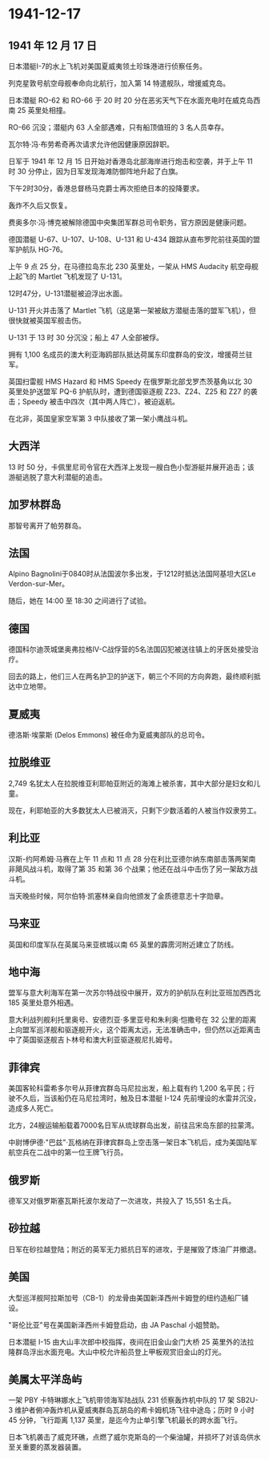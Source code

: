# 1941-12-17

## 1941 年 12 月 17 日

日本潜艇I-7的水上飞机对美国夏威夷领土珍珠港进行侦察任务。

列克星敦号航空母舰奉命向北航行，加入第 14 特遣舰队，增援威克岛。

日本潜艇 RO-62 和 RO-66 于 20 时 20
分在恶劣天气下在水面充电时在威克岛西南 25 英里处相撞。

RO-66 沉没；潜艇内 63 人全部遇难，只有船顶值班的 3 名人员幸存。

瓦尔特·冯·布劳希奇再次请求允许他因健康原因辞职。

日军于 1941 年 12 月 15 日开始对香港岛北部海岸进行炮击和空袭，并于上午
11 时 30 分停止，因为日军发现海滩防御阵地升起了白旗。

下午2时30分，香港总督杨马克爵士再次拒绝日本的投降要求。

轰炸不久后又恢复。

费奥多尔·冯·博克被解除德国中央集团军群总司令职务，官方原因是健康问题。

德国潜艇 U-67、U-107、U-108、U-131 和 U-434
跟踪从直布罗陀前往英国的盟军护航队 HG-76。

上午 9 点 25 分，在马德拉岛东北 230 英里处，一架从 HMS Audacity
航空母舰上起飞的 Martlet 飞机发现了 U-131。

12时47分，U-131潜艇被迫浮出水面。

U-131 开火并击落了 Martlet
飞机（这是第一架被敌方潜艇击落的盟军飞机），但很快就被英国军舰击伤。

U-131 于 13 时 30 分沉没；船上 47 人全部被俘。

拥有 1,100
名成员的澳大利亚海鸥部队抵达荷属东印度群岛的安汶，增援荷兰驻军。

英国扫雷舰 HMS Hazard 和 HMS Speedy 在俄罗斯北部戈罗杰茨基角以北 30
英里处护送盟军 PQ-6 护航队时，遭到德国驱逐舰 Z23、Z24、Z25 和 Z27
的袭击；Speedy 被击中四次（其中两人阵亡），被迫返航。

在北非，英国皇家空军第 3 中队接收了第一架小鹰战斗机。

## 大西洋

13 时 50
分，卡佩里尼司令官在大西洋上发现一艘白色小型游艇并展开追击；该游艇逃脱了意大利潜艇的追击。

## 加罗林群岛

那智号离开了帕劳群岛。

## 法国

Alpino Bagnolini于0840时从法国波尔多出发，于1212时抵达法国阿基坦大区Le
Verdon-sur-Mer。

随后，她在 14:00 至 18:30 之间进行了试验。

## 德国

德国科尔迪茨城堡奥弗拉格IV-C战俘营的5名法国囚犯被送往镇上的牙医处接受治疗。

回去的路上，他们三人在两名护卫的护送下，朝三个不同的方向奔跑，最终顺利抵达中立地带。

## 夏威夷

德洛斯·埃蒙斯 (Delos Emmons) 被任命为夏威夷部队的总司令。

## 拉脱维亚

2,749
名犹太人在拉脱维亚利耶帕亚附近的海滩上被杀害，其中大部分是妇女和儿童。

现在，利耶帕亚的大多数犹太人已被消灭，只剩下少数活着的人被当作奴隶劳工。

## 利比亚

汉斯-约阿希姆·马赛在上午 11 点和 11 点 28
分在利比亚德尔纳东南部击落两架南非飓风战斗机，取得了第 35 和第 36
个战果；他还在战斗中击伤了另一架敌方战斗机。

当天晚些时候，阿尔伯特·凯塞林亲自向他颁发了金质德意志十字勋章。

## 马来亚

英国和印度军队在英属马来亚槟城以南 65 英里的霹雳河附近建立了防线。

## 地中海

盟军与意大利海军在第一次苏尔特战役中展开，双方的护航队在利比亚班加西西北
185 英里处意外相遇。

意大利战列舰利托里奥号、安德烈亚·多里亚号和朱利奥·恺撒号在 32
公里的距离上向盟军巡洋舰和驱逐舰开火，这个距离太远，无法准确击中，但仍然以近距离击中了英国驱逐舰吉卜林号和澳大利亚驱逐舰尼扎姆号。

## 菲律宾

美国客轮科雷希多尔号从菲律宾群岛马尼拉出发，船上载有约 1,200
名平民；行驶不久后，当该船仍在马尼拉湾时，触及日本潜艇 I-124
先前埋设的水雷并沉没，造成多人死亡。

北方，24艘运输船载着7000名日军从琉球群岛出发，前往吕宋岛东部的拉蒙湾。

中尉博伊德·"巴兹"·瓦格纳在菲律宾群岛上空击落一架日本飞机后，成为美国陆军航空兵在二战中的第一位王牌飞行员。

## 俄罗斯

德军又对俄罗斯塞瓦斯托波尔发动了一次进攻，共投入了 15,551 名士兵。

## 砂拉越

日军在砂拉越登陆；附近的英军无力抵抗日军的进攻，于是摧毁了炼油厂并撤退。

## 美国

大型巡洋舰阿拉斯加号（CB-1）的龙骨由美国新泽西州卡姆登的纽约造船厂铺设。

"哥伦比亚"号在美国新泽西州卡姆登启动，由 JA Paschal 小姐赞助。

日本潜艇 I-15 由大山丰次郎中校指挥，夜间在旧金山金门大桥 25
英里外的法拉隆群岛浮出水面充电。大山中校允许船员登上甲板观赏旧金山的灯光。

## 美属太平洋岛屿

一架 PBY 卡特琳娜水上飞机带领海军陆战队 231 侦察轰炸机中队的 17 架
SB2U-3 维护者俯冲轰炸机从夏威夷群岛瓦胡岛的希卡姆机场飞往中途岛；历时 9
小时 45 分钟，飞行距离 1,137
英里，是迄今为止单引擎飞机最长的跨水面飞行。

日本飞机袭击了威克环礁，点燃了威尔克斯岛的一个柴油罐，并损坏了对该岛供水至关重要的蒸发器装置。


